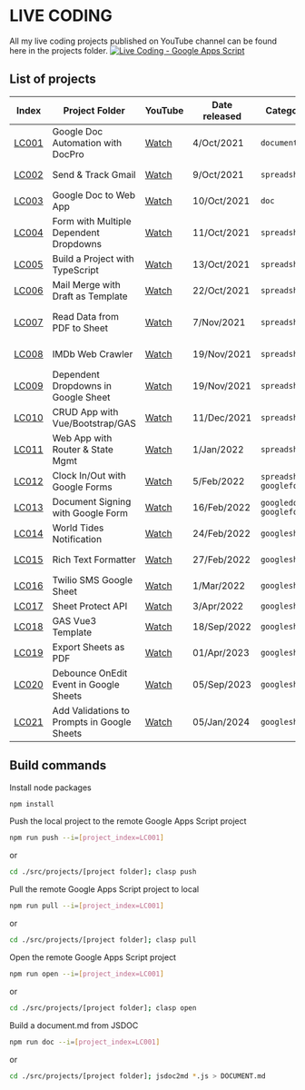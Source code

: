 # LIVE CODING

All my live coding projects published on YouTube channel can be found here in
the projects folder.
[![Live Coding - Google Apps Script](https://github.com/ashtonfei/live-coding/assets/16481229/6e2ff877-cc82-4751-be5a-0e6583d8898f)](https://www.youtube.com/watch?v=uwD91dKRw2w&list=PLQhwjnEjYj8ClqO6NG2fFka53xVOzIN_b)

## List of projects

| Index                                                                          | Project Folder                              | YouTube                               | Date released | Category                   | About                                                                                         |
| ------------------------------------------------------------------------------ | ------------------------------------------- | ------------------------------------- | ------------- | -------------------------- | --------------------------------------------------------------------------------------------- |
| [LC001](https://github.com/ashtonfei/live-coding/tree/main/src/projects/LC001) | Google Doc Automation with DocPro           | [Watch](https://youtu.be/uwD91dKRw2w) | 4/Oct/2021    | `document`                 | Create a doc with data from sheet automatically with `text`, `image`, and `table` replacement |
| [LC002](https://github.com/ashtonfei/live-coding/tree/main/src/projects/LC002) | Send & Track Gmail                          | [Watch](https://youtu.be/P8L3yRpSngI) | 9/Oct/2021    | `spreadsheet`              | Send an email and track it with apps script                                                   |
| [LC003](https://github.com/ashtonfei/live-coding/tree/main/src/projects/LC003) | Google Doc to Web App                       | [Watch](https://youtu.be/rIZ7UC3kNWU) | 10/Oct/2021   | `doc`                      | Turn a google doc into a web app                                                              |
| [LC004](https://github.com/ashtonfei/live-coding/tree/main/src/projects/LC004) | Form with Multiple Dependent Dropdowns      | [Watch](https://youtu.be/J-YEwIDwl_8) | 11/Oct/2021   | `spreadsheet`              | A form built with multiple dependent dropdowns                                                |
| [LC005](https://github.com/ashtonfei/live-coding/tree/main/src/projects/LC005) | Build a Project with TypeScript             | [Watch](https://youtu.be/CLGUsqHGqrw) | 13/Oct/2021   | `spreadsheet`              | Build a Poroject with TypeScript and Clasp                                                    |
| [LC006](https://github.com/ashtonfei/live-coding/tree/main/src/projects/LC006) | Mail Merge with Draft as Template           | [Watch](https://youtu.be/LzaF8wIs4rw) | 22/Oct/2021   | `spreadsheet`              | Mail merge with Gmail Draft as a template                                                     |
| [LC007](https://github.com/ashtonfei/live-coding/tree/main/src/projects/LC007) | Read Data from PDF to Sheet                 | [Watch](https://youtu.be/RHniZAqBHzk) | 7/Nov/2021    | `spreadsheet`              | Read text data from PDF with ORC provided by Google Drive API                                 |
| [LC008](https://github.com/ashtonfei/live-coding/tree/main/src/projects/LC008) | IMDb Web Crawler                            | [Watch](https://youtu.be/vjU8JUyUdwY) | 19/Nov/2021   | `spreadsheet`              | A web scrapper built with apps script                                                         |
| [LC009](https://github.com/ashtonfei/live-coding/tree/main/src/projects/LC009) | Dependent Dropdowns in Google Sheet         | [Watch](https://youtu.be/1H21-aF4A2o) | 19/Nov/2021   | `spreadsheet`              | Create dependent dropdowns in Google Sheet                                                    |
| [LC010](https://github.com/ashtonfei/live-coding/tree/main/src/projects/LC010) | CRUD App with Vue/Bootstrap/GAS             | [Watch](https://youtu.be/X9XaSLdqP20) | 11/Dec/2021   | `spreadsheet`              | A CRUD Web App with Vue/Bootstrap/GAS                                                         |
| [LC011](https://github.com/ashtonfei/live-coding/tree/main/src/projects/LC011) | Web App with Router & State Mgmt            | [Watch](https://youtu.be/PSlsVAZSt_U) | 1/Jan/2022    | `spreadsheet`              | A Web App with Vue/Vuex/VueRouter/Vuetify/GAS                                                 |
| [LC012](https://github.com/ashtonfei/live-coding/tree/main/src/projects/LC012) | Clock In/Out with Google Forms              | [Watch](https://youtu.be/4r0bR61XP38) | 5/Feb/2022    | `spreadsheet` `googleform` | Clock In/Out with Google Forms and Apps Script                                                |
| [LC013](https://github.com/ashtonfei/live-coding/tree/main/src/projects/LC013) | Document Signing with Google Form           | [Watch](https://youtu.be/oAgUVpRhLRg) | 16/Feb/2022   | `googledoc` `googleform`   | Add Signature with Google Form and Google Doc                                                 |
| [LC014](https://github.com/ashtonfei/live-coding/tree/main/src/projects/LC014) | World Tides Notification                    | [Watch](https://youtu.be/Q3bMQMVasRQ) | 24/Feb/2022   | `googlesheet`              | Create Tide Events in Google Calendar                                                         |
| [LC015](https://github.com/ashtonfei/live-coding/tree/main/src/projects/LC015) | Rich Text Formatter                         | [Watch](https://youtu.be/EsBhbjdrI-k) | 27/Feb/2022   | `googlesheet`              | A rich text formatter for Google Sheet                                                        |
| [LC016](https://github.com/ashtonfei/live-coding/tree/main/src/projects/LC016) | Twilio SMS Google Sheet                     | [Watch](https://youtu.be/FSoJsJWx7ig) | 1/Mar/2022    | `googlesheet`              | Send SMS from Google Sheet with Twilio API                                                    |
| [LC017](https://github.com/ashtonfei/live-coding/tree/main/src/projects/LC017) | Sheet Protect API                           | [Watch](https://youtu.be/VSDM3jV3_EU) | 3/Apr/2022    | `googlesheet`              | Add protection to Google Sheet                                                                |
| [LC018](https://github.com/ashtonfei/live-coding/tree/main/src/projects/LC018) | GAS Vue3 Template                           | [Watch](https://youtu.be/O3K88f4sRaA) | 18/Sep/2022   | `googlesheet`              | Web App with Vue3 and Apps Script                                                             |
| [LC019](https://github.com/ashtonfei/live-coding/tree/main/src/projects/LC019) | Export Sheets as PDF                        | [Watch](https://youtu.be/D3d9C0bXY4c) | 01/Apr/2023   | `googlesheet`              | UrlfetchApp.fetchAll                                                                          |
| [LC020](https://github.com/ashtonfei/live-coding/tree/main/src/projects/LC020) | Debounce OnEdit Event in Google Sheets      | [Watch](https://youtu.be/p4VCXE61WS4) | 05/Sep/2023   | `googlesheet`              | UrlfetchApp.fetchAll                                                                          |
| [LC021](https://github.com/ashtonfei/live-coding/tree/main/src/projects/LC021) | Add Validations to Prompts in Google Sheets | [Watch](https://youtu.be/B7_kHjVAR3I) | 05/Jan/2024   | `googlesheet`              | Validations Prompts in Google Sheet                                                           |

## Build commands

Install node packages

```bash
npm install
```

Push the local project to the remote Google Apps Script project

```bash
npm run push --i=[project_index=LC001]
```

or

```bash
cd ./src/projects/[project folder]; clasp push
```

Pull the remote Google Apps Script project to local

```bash
npm run pull --i=[project_index=LC001]
```

or

```bash
cd ./src/projects/[project folder]; clasp pull
```

Open the remote Google Apps Script project

```bash
npm run open --i=[project_index=LC001]
```

or

```bash
cd ./src/projects/[project folder]; clasp open
```

Build a document.md from JSDOC

```bash
npm run doc --i=[project_index=LC001]
```

or

```bash
cd ./src/projects/[project folder]; jsdoc2md *.js > DOCUMENT.md
```
